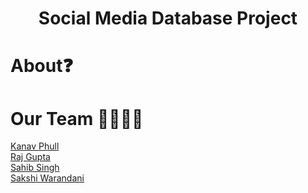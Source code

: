 <h1 align="center">Social Media Database Project</h1>

# About❓


# Our Team 👩‍💻👨‍💻
[Kanav Phull]()<br>
[Raj Gupta]()<br>
[Sahib Singh]()<br>
[Sakshi Warandani]()
